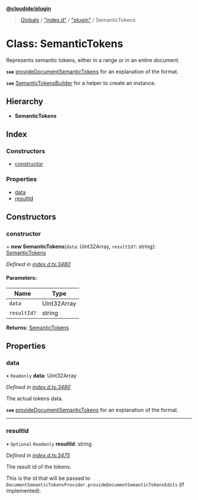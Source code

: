 **[@cloudide/plugin](../README.md)**

> [Globals](../README.md) / ["index.d"](../modules/_index_d_.md) / ["plugin"](../modules/_index_d_._plugin_.md) / SemanticTokens

# Class: SemanticTokens

Represents semantic tokens, either in a range or in an entire document.

**`see`** [provideDocumentSemanticTokens](#DocumentSemanticTokensProvider.provideDocumentSemanticTokens) for an explanation of the format.

**`see`** [SemanticTokensBuilder](#SemanticTokensBuilder) for a helper to create an instance.

## Hierarchy

* **SemanticTokens**

## Index

### Constructors

* [constructor](_index_d_._plugin_.semantictokens.md#constructor)

### Properties

* [data](_index_d_._plugin_.semantictokens.md#data)
* [resultId](_index_d_._plugin_.semantictokens.md#resultid)

## Constructors

### constructor

\+ **new SemanticTokens**(`data`: Uint32Array, `resultId?`: string): [SemanticTokens](_index_d_._plugin_.semantictokens.md)

*Defined in [index.d.ts:3480](https://github.com/shuyaqian/cloudide-plugin-api/blob/9d985be/index.d.ts#L3480)*

#### Parameters:

Name | Type |
------ | ------ |
`data` | Uint32Array |
`resultId?` | string |

**Returns:** [SemanticTokens](_index_d_._plugin_.semantictokens.md)

## Properties

### data

• `Readonly` **data**: Uint32Array

*Defined in [index.d.ts:3480](https://github.com/shuyaqian/cloudide-plugin-api/blob/9d985be/index.d.ts#L3480)*

The actual tokens data.

**`see`** [provideDocumentSemanticTokens](#DocumentSemanticTokensProvider.provideDocumentSemanticTokens) for an explanation of the format.

___

### resultId

• `Optional` `Readonly` **resultId**: string

*Defined in [index.d.ts:3475](https://github.com/shuyaqian/cloudide-plugin-api/blob/9d985be/index.d.ts#L3475)*

The result id of the tokens.

This is the id that will be passed to `DocumentSemanticTokensProvider.provideDocumentSemanticTokensEdits` (if implemented).
